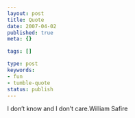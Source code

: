 ```yaml
---
layout: post
title: Quote
date: 2007-04-02
published: true
meta: {}

tags: []

type: post
keywords:
- fun
- tumble-quote
status: publish
---
```

<!-- blockquote  -->I don&#8217;t know and I don&#8217;t care.<!-- endblockquote  -->William Safire
